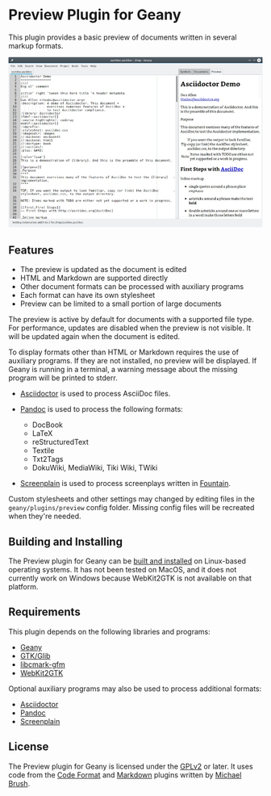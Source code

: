 # Preview Plugin for Geany

This plugin provides a basic preview of documents written in several markup formats.

![screenshot](docs/screenshot-908.jpg)

## Features

* The preview is updated as the document is edited
* HTML and Markdown are supported directly
* Other document formats can be processed with auxiliary programs
* Each format can have its own stylesheet
* Preview can be limited to a small portion of large documents

The preview is active by default for documents with a supported file type.  For performance, updates are disabled when the preview is not visible.  It will be updated again when the document is edited.

To display formats other than HTML or Markdown requires the use of auxiliary programs.  If they are not installed, no preview will be displayed.  If Geany is running in a terminal, a warning message about the missing program will be printed to stderr.

* [Asciidoctor](https://asciidoctor.org/) is used to process AsciiDoc files.

* [Pandoc](https://pandoc.org/) is used to process the following formats:

  + DocBook
  + LaTeX
  + reStructuredText
  + Textile
  + Txt2Tags
  + DokuWiki, MediaWiki, Tiki Wiki, TWiki

* [Screenplain](https://github.com/vilcans/screenplain) is used to process screenplays written in [Fountain](https://www.fountain.io/).

Custom stylesheets and other settings may changed by editing files in the `geany/plugins/preview` config folder.  Missing config files will be recreated when they're needed.

## Building and Installing

The Preview plugin for Geany can be [built and installed](docs/Building_and_Installing.md) on Linux-based operating systems.  It has not been tested on MacOS, and it does not currently work on Windows because WebKit2GTK is not available on that platform.

## Requirements

This plugin depends on the following libraries and programs:

* [Geany](https://geany.org/)
* [GTK/Glib](http://www.gtk.org)
* [libcmark-gfm](https://github.com/github/cmark-gfm)
* [WebKit2GTK](http://webkitgtk.org)

Optional auxiliary programs may also be used to process additional formats:

* [Asciidoctor](https://asciidoctor.org/)
* [Pandoc](https://pandoc.org/)
* [Screenplain](https://github.com/vilcans/screenplain)

## License

The Preview plugin for Geany is licensed under the [GPLv2](COPYING) or later.  It uses code from the [Code Format](https://github.com/codebrainz/code-format/) and [Markdown](https://plugins.geany.org/markdown.html) plugins written by [Michael Brush](https://github.com/codebrainz).
